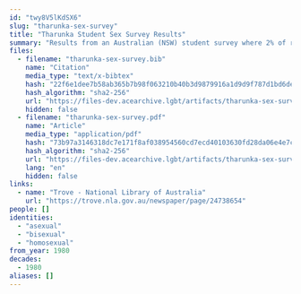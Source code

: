 ```yaml
---
id: "twy8V5lKdSX6"
slug: "tharunka-sex-survey"
title: "Tharunka Student Sex Survey Results"
summary: "Results from an Australian (NSW) student survey where 2% of respondents said they were \"asexual (i.e. no sex drive)\"."
files:
  - filename: "tharunka-sex-survey.bib"
    name: "Citation"
    media_type: "text/x-bibtex"
    hash: "22f6e1dee7b58ab365b7b98f063210b40b3d9879916a1d9d9f787d1bd6de43ca"
    hash_algorithm: "sha2-256"
    url: "https://files-dev.acearchive.lgbt/artifacts/tharunka-sex-survey/tharunka-sex-survey.bib"
    hidden: false
  - filename: "tharunka-sex-survey.pdf"
    name: "Article"
    media_type: "application/pdf"
    hash: "73b97a3146318dc7e171f8af038954560cd7ecd40103630fd28da06e4e7c40f1"
    hash_algorithm: "sha2-256"
    url: "https://files-dev.acearchive.lgbt/artifacts/tharunka-sex-survey/tharunka-sex-survey.pdf"
    lang: "en"
    hidden: false
links:
  - name: "Trove - National Library of Australia"
    url: "https://trove.nla.gov.au/newspaper/page/24738654"
people: []
identities:
  - "asexual"
  - "bisexual"
  - "homosexual"
from_year: 1980
decades:
  - 1980
aliases: []
---
```

